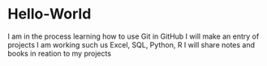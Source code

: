 # Hello-World

I am in the process learning how to use Git in GitHub
I will make an entry of projects I am working such us Excel, SQL, Python, R
I will share notes and books in reation to my projects
